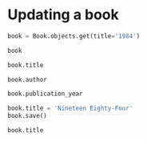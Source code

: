# Updating a book

```python
book = Book.objects.get(title='1984')
```

```python
book
```

```python
book.title
```

```python
book.author
```

```python
book.publication_year
```

```python
book.title = 'Nineteen Eighty-Four'
book.save()
```

```python
book.title
```
